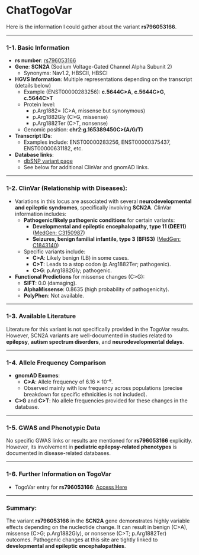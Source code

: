 # ChatTogoVar

Here is the information I could gather about the variant **rs796053166**. 

---

### 1-1. **Basic Information**
- **rs number**: [rs796053166](https://identifiers.org/dbsnp/rs796053166)
- **Gene**: **SCN2A** (Sodium Voltage-Gated Channel Alpha Subunit 2)
    - Synonyms: Nav1.2, HBSCII, HBSCI
- **HGVS Information**: Multiple representations depending on the transcript (details below)
    - Example (ENST00000283256): **c.5644C>A**, **c.5644C>G**, **c.5644C>T**
    - Protein level: 
        - p.Arg1882= (C>A, missense but synonymous)
        - p.Arg1882Gly (C>G, missense)
        - p.Arg1882Ter (C>T, nonsense)
    - Genomic position: **chr2:g.165389450C>(A/G/T)**
- **Transcript IDs**:
    - Examples include: ENST00000283256, ENST00000375437, ENST00000631182, etc.
- **Database links**:
    - [dbSNP variant page](https://identifiers.org/dbsnp/rs796053166)
    - See below for additional ClinVar and gnomAD links.

---

### 1-2. **ClinVar (Relationship with Diseases)**:
- Variations in this locus are associated with several **neurodevelopmental and epileptic syndromes**, specifically involving **SCN2A**. ClinVar information includes:
    - **Pathogenic/likely pathogenic conditions** for certain variants:
        - **Developmental and epileptic encephalopathy, type 11 (DEE11)** ([MedGen: C3150987](https://www.ncbi.nlm.nih.gov/medgen/C3150987))
        - **Seizures, benign familial infantile, type 3 (BFIS3)** ([MedGen: C1843140](https://www.ncbi.nlm.nih.gov/medgen/C1843140))
    - Specific variants include:
        - **C>A**: Likely benign (LB) in some cases.
        - **C>T**: Leads to a stop codon (p.Arg1882Ter; pathogenic).
        - **C>G**: p.Arg1882Gly; pathogenic.
- **Functional Predictions** for missense changes (C>G):
    - **SIFT**: 0.0 (damaging).
    - **AlphaMissense**: 0.8635 (high probability of pathogenicity).
    - **PolyPhen**: Not available.

---

### 1-3. **Available Literature**
Literature for this variant is not specifically provided in the TogoVar results. However, SCN2A variants are well-documented in studies related to **epilepsy**, **autism spectrum disorders**, and **neurodevelopmental delays**.

---

### 1-4. **Allele Frequency Comparison**
- **gnomAD Exomes**:
    - **C>A**: Allele frequency of 6.16 × 10⁻⁶.
    - Observed mainly with low frequency across populations (precise breakdown for specific ethnicities is not included).
- **C>G** and **C>T**: No allele frequencies provided for these changes in the database.

---

### 1-5. **GWAS and Phenotypic Data**
No specific GWAS links or results are mentioned for **rs796053166** explicitly. However, its involvement in **pediatric epilepsy-related phenotypes** is documented in disease-related databases.

---

### 1-6. **Further Information on TogoVar**
- TogoVar entry for **rs796053166**: [Access Here](https://togovar.biosciencedbc.jp/variant/2-165389450-C-A)

---

### Summary:
The variant **rs796053166** in the **SCN2A** gene demonstrates highly variable effects depending on the nucleotide change. It can result in benign (C>A), missense (C>G; p.Arg1882Gly), or nonsense (C>T; p.Arg1882Ter) outcomes. Pathogenic changes at this site are tightly linked to **developmental and epileptic encephalopathies**.